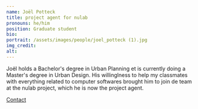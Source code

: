 ```yaml
---
name: Joël Potteck
title: project agent for nulab
pronouns: he/him
position: Graduate student
bio:
portrait: /assets/images/people/joel_potteck (1).jpg
img_credit:
alt:
---
```

Joël holds a Bachelor's degree in Urban Planning et is currently doing a Master's degree in Urban Design. His willinglness to help my classmates with everything related to computer softwares brought him to join de team at the nulab project, which he is now the project agent.

[Contact](https://www.linkedin.com/in/jo%C3%ABl-potteck-54a769269/)
